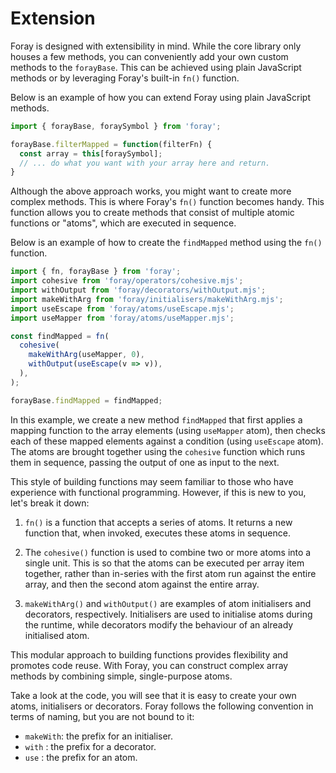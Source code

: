 # Extension

Foray is designed with extensibility in mind. While the core library only houses a few methods, you can conveniently add your own custom methods to the `forayBase`. This can be achieved using plain JavaScript methods or by leveraging Foray's built-in `fn()` function.

Below is an example of how you can extend Foray using plain JavaScript methods.

```javascript
import { forayBase, foraySymbol } from 'foray';

forayBase.filterMapped = function(filterFn) {
  const array = this[foraySymbol];
  // ... do what you want with your array here and return.
}
```

Although the above approach works, you might want to create more complex methods. This is where Foray's `fn()` function becomes handy. This function allows you to create methods that consist of multiple atomic functions or "atoms", which are executed in sequence.

Below is an example of how to create the `findMapped` method using the `fn()` function.

```javascript
import { fn, forayBase } from 'foray';
import cohesive from 'foray/operators/cohesive.mjs';
import withOutput from 'foray/decorators/withOutput.mjs';
import makeWithArg from 'foray/initialisers/makeWithArg.mjs';
import useEscape from 'foray/atoms/useEscape.mjs';
import useMapper from 'foray/atoms/useMapper.mjs';

const findMapped = fn(
  cohesive(
    makeWithArg(useMapper, 0),
    withOutput(useEscape(v => v)),
  ),
);

forayBase.findMapped = findMapped;
```

In this example, we create a new method `findMapped` that first applies a mapping function to the array elements (using `useMapper` atom), then checks each of these mapped elements against a condition (using `useEscape` atom). The atoms are brought together using the `cohesive` function which runs them in sequence, passing the output of one as input to the next.

This style of building functions may seem familiar to those who have experience with functional programming. However, if this is new to you, let's break it down:

1. `fn()` is a function that accepts a series of atoms. It returns a new function that, when invoked, executes these atoms in sequence.

2. The `cohesive()` function is used to combine two or more atoms into a single unit. This is so that the atoms can be executed per array item together, rather than in-series with the first atom run against the entire array, and then the second atom against the entire array.

3. `makeWithArg()` and `withOutput()` are examples of atom initialisers and decorators, respectively. Initialisers are used to initialise atoms during the runtime, while decorators modify the behaviour of an already initialised atom.

This modular approach to building functions provides flexibility and promotes code reuse. With Foray, you can construct complex array methods by combining simple, single-purpose atoms.

Take a look at the code, you will see that it is easy to create your own atoms, initialisers or decorators. Foray follows the following convention in terms of naming, but you are not bound to it:

- `makeWith`: the prefix for an initialiser.
- `with` : the prefix for a decorator.
- `use` : the prefix for an atom.
